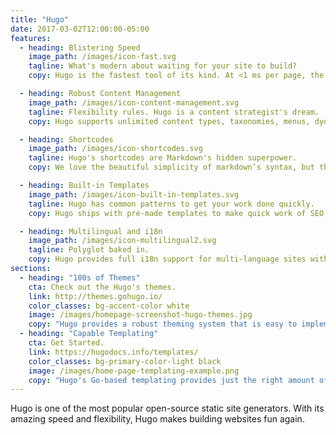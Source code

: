 ```yaml
---
title: "Hugo"
date: 2017-03-02T12:00:00-05:00
features:
  - heading: Blistering Speed
    image_path: /images/icon-fast.svg
    tagline: What's modern about waiting for your site to build?
    copy: Hugo is the fastest tool of its kind. At <1 ms per page, the average site builds in less than a second.

  - heading: Robust Content Management
    image_path: /images/icon-content-management.svg
    tagline: Flexibility rules. Hugo is a content strategist's dream.
    copy: Hugo supports unlimited content types, taxonomies, menus, dynamic API-driven content, and more, all without plugins.

  - heading: Shortcodes
    image_path: /images/icon-shortcodes.svg
    tagline: Hugo's shortcodes are Markdown's hidden superpower.
    copy: We love the beautiful simplicity of markdown’s syntax, but there are times when we want more flexibility. Hugo shortcodes allow for both beauty and flexibility.

  - heading: Built-in Templates
    image_path: /images/icon-built-in-templates.svg
    tagline: Hugo has common patterns to get your work done quickly.
    copy: Hugo ships with pre-made templates to make quick work of SEO, commenting, analytics and other functions. One line of code, and you're done.

  - heading: Multilingual and i18n
    image_path: /images/icon-multilingual2.svg
    tagline: Polyglot baked in.
    copy: Hugo provides full i18n support for multi-language sites with the same straightforward development experience Hugo users love in single-language sites.
sections:
  - heading: "100s of Themes"
    cta: Check out the Hugo's themes.
    link: http://themes.gohugo.io/
    color_classes: bg-accent-color white
    image: /images/homepage-screenshot-hugo-themes.jpg
    copy: "Hugo provides a robust theming system that is easy to implement but capable of producing even the most complicated websites."
  - heading: "Capable Templating"
    cta: Get Started.
    link: https://hugodocs.info/templates/
    color_classes: bg-primary-color-light black
    image: /images/home-page-templating-example.png
    copy: "Hugo's Go-based templating provides just the right amount of logic to build anything from the simple to complex. If you prefer Jade/Pug-like syntax, you can also use Amber, Ace, or any combination of the three."
---
```

Hugo is one of the most popular open-source static site generators. With its amazing speed and flexibility, Hugo makes building websites fun again.
